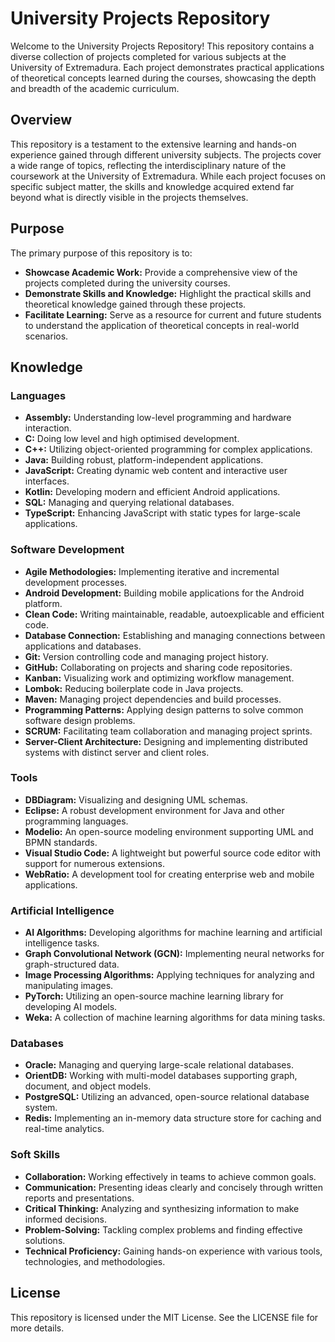 # University Projects Repository

Welcome to the University Projects Repository! This repository contains a diverse collection of projects completed for various subjects at the University of Extremadura. Each project demonstrates practical applications of theoretical concepts learned during the courses, showcasing the depth and breadth of the academic curriculum.

## Overview
This repository is a testament to the extensive learning and hands-on experience gained through different university subjects. The projects cover a wide range of topics, reflecting the interdisciplinary nature of the coursework at the University of Extremadura. While each project focuses on specific subject matter, the skills and knowledge acquired extend far beyond what is directly visible in the projects themselves.

## Purpose

The primary purpose of this repository is to:

- __Showcase Academic Work:__ Provide a comprehensive view of the projects completed during the university courses.
- __Demonstrate Skills and Knowledge:__ Highlight the practical skills and theoretical knowledge gained through these projects.
- __Facilitate Learning:__ Serve as a resource for current and future students to understand the application of theoretical concepts in real-world scenarios.

## Knowledge

### Languages

- __Assembly:__ Understanding low-level programming and hardware interaction.
- __C:__ Doing low level and high optimised development.
- __C++:__ Utilizing object-oriented programming for complex applications.
- __Java:__ Building robust, platform-independent applications.
- __JavaScript:__ Creating dynamic web content and interactive user interfaces.
- __Kotlin:__ Developing modern and efficient Android applications.
- __SQL:__ Managing and querying relational databases.
- __TypeScript:__ Enhancing JavaScript with static types for large-scale applications.

### Software Development

- __Agile Methodologies:__ Implementing iterative and incremental development processes.
- __Android Development:__ Building mobile applications for the Android platform.
- __Clean Code:__ Writing maintainable, readable, autoexplicable and efficient code.
- __Database Connection:__ Establishing and managing connections between applications and databases.
- __Git:__ Version controlling code and managing project history.
- __GitHub:__ Collaborating on projects and sharing code repositories.
- __Kanban:__ Visualizing work and optimizing workflow management.
- __Lombok:__ Reducing boilerplate code in Java projects.
- __Maven:__ Managing project dependencies and build processes.
- __Programming Patterns:__ Applying design patterns to solve common software design problems.
- __SCRUM:__ Facilitating team collaboration and managing project sprints.
- __Server-Client Architecture:__ Designing and implementing distributed systems with distinct server and client roles.

### Tools

- __DBDiagram:__ Visualizing and designing UML schemas.
- __Eclipse:__ A robust development environment for Java and other programming languages.
- __Modelio:__ An open-source modeling environment supporting UML and BPMN standards.
- __Visual Studio Code:__ A lightweight but powerful source code editor with support for numerous extensions.
- __WebRatio:__ A development tool for creating enterprise web and mobile applications.

### Artificial Intelligence

- __AI Algorithms:__ Developing algorithms for machine learning and artificial intelligence tasks.
- __Graph Convolutional Network (GCN):__ Implementing neural networks for graph-structured data.
- __Image Processing Algorithms:__ Applying techniques for analyzing and manipulating images.
- __PyTorch:__ Utilizing an open-source machine learning library for developing AI models.
- __Weka:__ A collection of machine learning algorithms for data mining tasks.

### Databases

- __Oracle:__ Managing and querying large-scale relational databases.
- __OrientDB:__ Working with multi-model databases supporting graph, document, and object models.
- __PostgreSQL:__ Utilizing an advanced, open-source relational database system.
- __Redis:__ Implementing an in-memory data structure store for caching and real-time analytics.

### Soft Skills

- __Collaboration:__ Working effectively in teams to achieve common goals.
- __Communication:__ Presenting ideas clearly and concisely through written reports and presentations.
- __Critical Thinking:__ Analyzing and synthesizing information to make informed decisions.
- __Problem-Solving:__ Tackling complex problems and finding effective solutions.
- __Technical Proficiency:__ Gaining hands-on experience with various tools, technologies, and methodologies.

## License

This repository is licensed under the MIT License. See the LICENSE file for more details.
